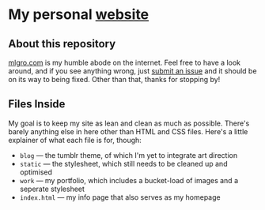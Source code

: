 # My personal [website](http://mlgrto.com)

## About this repository
[mlgro.com](http://mlgrto.com) is my humble abode on the internet. Feel free to have a look around, and if you see anything wrong, just [submit an issue](https://github.com/cjmlgrto/mlgrto.com/issues) and it should be on its way to being fixed. Other than that, thanks for stopping by!

## Files Inside
My goal is to keep my site as lean and clean as much as possible. There's barely anything else in here other than HTML and CSS files. Here's a little explainer of what each file is for, though:

- ``blog`` — the tumblr theme, of which I'm yet to integrate art direction
- ``static`` — the stylesheet, which still needs to be cleaned up and optimised
- ``work`` — my portfolio, which includes a bucket-load of images and a seperate stylesheet
- ``index.html`` — my info page that also serves as my homepage